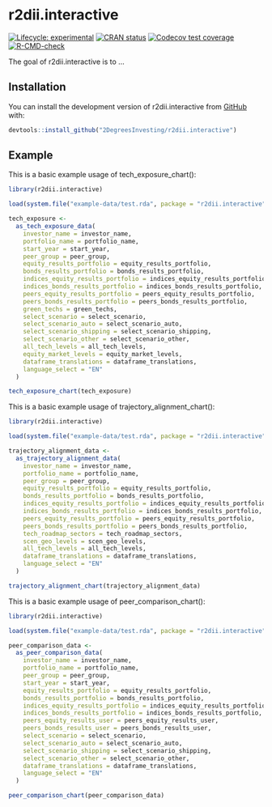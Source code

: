 
<!-- README.md is generated from README.Rmd. Please edit that file -->

# r2dii.interactive

<!-- badges: start -->

[![Lifecycle:
experimental](https://img.shields.io/badge/lifecycle-experimental-orange.svg)](https://www.tidyverse.org/lifecycle/#experimental)
[![CRAN
status](https://www.r-pkg.org/badges/version/r2dii.interactive)](https://CRAN.R-project.org/package=r2dii.interactive)
[![Codecov test
coverage](https://codecov.io/gh/2DegreesInvesting/r2dii.interactive/branch/master/graph/badge.svg)](https://codecov.io/gh/2DegreesInvesting/r2dii.interactive?branch=master)
[![R-CMD-check](https://github.com/2DegreesInvesting/r2dii.interactive/workflows/R-CMD-check/badge.svg)](https://github.com/2DegreesInvesting/r2dii.interactive/actions)
<!-- badges: end -->

The goal of r2dii.interactive is to …

## Installation

<!--
You can install the released version of r2dii.interactive from [CRAN](https://CRAN.R-project.org) with:

``` r
install.packages("r2dii.interactive")
```
-->

You can install the development version of r2dii.interactive from
[GitHub](https://github.com/2DegreesInvesting/r2dii.interactive) with:

``` r
devtools::install_github("2DegreesInvesting/r2dii.interactive")
```

## Example

This is a basic example usage of tech\_exposure\_chart():

``` r
library(r2dii.interactive)

load(system.file("example-data/test.rda", package = "r2dii.interactive"))

tech_exposure <-
  as_tech_exposure_data(
    investor_name = investor_name,
    portfolio_name = portfolio_name,
    start_year = start_year,
    peer_group = peer_group,
    equity_results_portfolio = equity_results_portfolio,
    bonds_results_portfolio = bonds_results_portfolio,
    indices_equity_results_portfolio = indices_equity_results_portfolio,
    indices_bonds_results_portfolio = indices_bonds_results_portfolio,
    peers_equity_results_portfolio = peers_equity_results_portfolio,
    peers_bonds_results_portfolio = peers_bonds_results_portfolio,
    green_techs = green_techs,
    select_scenario = select_scenario,
    select_scenario_auto = select_scenario_auto,
    select_scenario_shipping = select_scenario_shipping,
    select_scenario_other = select_scenario_other,
    all_tech_levels = all_tech_levels,
    equity_market_levels = equity_market_levels,
    dataframe_translations = dataframe_translations,
    language_select = "EN"
  )

tech_exposure_chart(tech_exposure)
```

This is a basic example usage of trajectory\_alignment\_chart():

``` r
library(r2dii.interactive)

load(system.file("example-data/test.rda", package = "r2dii.interactive"))

trajectory_alignment_data <-
  as_trajectory_alignment_data(
    investor_name = investor_name,
    portfolio_name = portfolio_name,
    peer_group = peer_group,
    equity_results_portfolio = equity_results_portfolio,
    bonds_results_portfolio = bonds_results_portfolio,
    indices_equity_results_portfolio = indices_equity_results_portfolio,
    indices_bonds_results_portfolio = indices_bonds_results_portfolio,
    peers_equity_results_portfolio = peers_equity_results_portfolio,
    peers_bonds_results_portfolio = peers_bonds_results_portfolio,
    tech_roadmap_sectors = tech_roadmap_sectors,
    scen_geo_levels = scen_geo_levels,
    all_tech_levels = all_tech_levels,
    dataframe_translations = dataframe_translations,
    language_select = "EN"
  )

trajectory_alignment_chart(trajectory_alignment_data)
```

This is a basic example usage of peer\_comparison\_chart():

``` r
library(r2dii.interactive)

load(system.file("example-data/test.rda", package = "r2dii.interactive"))

peer_comparison_data <-
  as_peer_comparison_data(
    investor_name = investor_name,
    portfolio_name = portfolio_name,
    peer_group = peer_group,
    start_year = start_year,
    equity_results_portfolio = equity_results_portfolio,
    bonds_results_portfolio = bonds_results_portfolio,
    indices_equity_results_portfolio = indices_equity_results_portfolio,
    indices_bonds_results_portfolio = indices_bonds_results_portfolio,
    peers_equity_results_user = peers_equity_results_user,
    peers_bonds_results_user = peers_bonds_results_user,
    select_scenario = select_scenario,
    select_scenario_auto = select_scenario_auto,
    select_scenario_shipping = select_scenario_shipping,
    select_scenario_other = select_scenario_other,
    dataframe_translations = dataframe_translations,
    language_select = "EN"
  )

peer_comparison_chart(peer_comparison_data)
```
